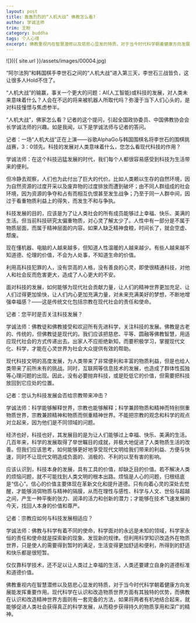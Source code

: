 ```yaml
---
layout: post
title: 轰轰烈烈的“人机大战” 佛教怎么看?
author: 学诚法师
trim: 王盼
category: buddha
tags: 个人心得
excerpt: 佛教重视内在智慧潜修以及慈悲心显发的特质，对于当今时代科学朝着健康方向发展能发挥重要作用。现代科学在认识和改造物质世界方面有其独特的优势，而佛教在认识和改造精神世界方面则有一套完备的方法，如果将两者有机地结合起来，就能够促进人类社会获得真正的科学发展，从而稳步获得持久的物质享用和深广的精神。
---
```


![]({{ site.url }}/assets/images/00004.jpg)

“阿尔法狗”和韩国棋手李世石之间的“人机大战”进入第三天，李世石三战皆负，这让很多人Hold不住了。

“人机大战”的输赢，事关一个更大的问题：AI(人工智能)或科技的发展，对人类未来意味着什么？人会在不远的将来被机器人所取代吗？弥漫于当下人们心头的，是对科技憧憬与焦虑参半。

“人机大战”，佛家怎么看？记者的这个提问，引起全国政协委员、中国佛教协会会长学诚法师的兴趣。如是我闻，以下是学诚法师与记者的答问。

记者：一场“人机大战”正在上演——谷歌AlphaGo与韩国围棋名将李世石的围棋挑战赛，3：0领先。科技的发展对人类意味着什么，您怎么看现代科技的作用？

学诚法师：在这个科技迅猛发展的时代，我们每个人都很容易感受到科技为生活带来的便利。

但冷静去观察，人们也为此付出了巨大的代价。比如人类赖以生存的自然环境，因为自然资源的过度开采以及废弃物的过度排放而遭到破坏；由不同人群组成的社会环境，因为资源的争夺和占有而相互仇恨甚至发生战争；乃至于同一人群中间，因过于看重物质利益上的得失，而发生不和与争执。

科技发展的目的，应该是为了让人类社会的所有成员能够过上幸福、快乐、美满的生活。但当前科技研究太偏重物质，对心灵了解太少了。人性中有一部分是不属于物质层面，而属于精神层面的内容。如果人缺乏精神食粮，时间长了，就会空虚、颓废。

现在懂机器、电脑的人越来越多，但知道人性温暖的人越来越少。有些人越来越不知道德、伦理的价值，不会为人处事，不知道生命的价值。

利用高科技犯罪的人，没有崇高的人格，没有善良的心灵，即使很精通科技，对他人和社会反而危害更大，造成了人心更大的不安。

面对科技的发展，如何能够为现代社会贡献力量，让人们的精神世界更加充足、让人们过得更加愉快，让人们内心更加充满力量，对未来充满美好的梦想，不断地增强幸福感？——这是传统文化包括宗教在现代社会的责任和使命。

记者：您平时是否关注科技发展？

学诚法师：佛教徒和佛教接受和欢迎所有先进科学，关注科技的发展。佛教是古老的、传统的，但佛教徒是现代的。我们应该把慈悲、平等、圆融等佛教智慧，用适应现代社会的方式传递出去。出家人不应拒绝新知，而要积极学习，掌握现代文化、科学，才能在心灵世界为社会大众提供有效的帮助。

现代科技文明的高度发展，为人类带来了非常便利和丰富的物质利益，但是也给人类带来了前所未有的挑战。同时，互联网等信息技术的发展，也造成了群体性孤独等心理问题的出现。因此，没有必要抛弃科技，或是贬低它的价值，但需要把科技放回到它应处的位置。

记者：您认为科技发展会否给宗教带来冲击？

学诚法师：科学能够解释世界，宗教也能够解释；科学兼顾物质和精神而特别侧重物质世界，宗教兼顾精神和物质而侧重精神世界。不能把宗教的观念和科学的观点对立起来，因为他们是不同领域的问题。

经济也好，科技也好，其发展目的是为让人们能够过上幸福、快乐、美满的生活。几百年来，科学的发展取得了举世瞩目的成就，并极大地促进了人类物质生活的改善。但我们应该思考，如何能够更好地享受现代文明给我们带来的利益、方便与快速，同时不让现代文明造成负面的、消极的、不利的以至有害的影响。

应该认识到，科技本身的发展，具有工具的价值，却缺乏目的价值。若不解决人类的烦恼问题，就不可能找到人类文明的根本出路。烦恼是人心的问题，归根结底是“信心”。信心的价值主要体现在革新文化和提升道德。只有向着心灵的深处去觉醒，才能够消弭物质与精神的隔膜，从而在理性与感性、科学与人文、世俗与超越之间，产生一种平衡的张力、润泽的活力和创新的潜力；才能够在技术飞速发展的今天，找回人本身的价值和尊严。

记者：宗教应如何与科技发展相适应？

学诚法师：佛教与科学有着不同的使命，科学面对的永远是未知的领域，科学家永恒的责任和使命就是探索新的现象、发现新的规律。但利用科学知识改造外在物质世界，只是使人的需要得到暂时的满足，生活变得更加舒适和便利，所得到的舒适和快乐都是很短暂。

仅仅靠科学技术，还不足以让人类过上幸福的生活，人类还要建立自身的道德标准和道德价值。

佛教重视内在智慧潜修以及慈悲心显发的特质，对于当今时代科学朝着健康方向发展能发挥重要作用。现代科学在认识和改造物质世界方面有其独特的优势，而佛教在认识和改造精神世界方面则有一套完备的方法，如果将两者有机地结合起来，就能够促进人类社会获得真正的科学发展，从而稳步获得持久的物质享用和深广的精神。
